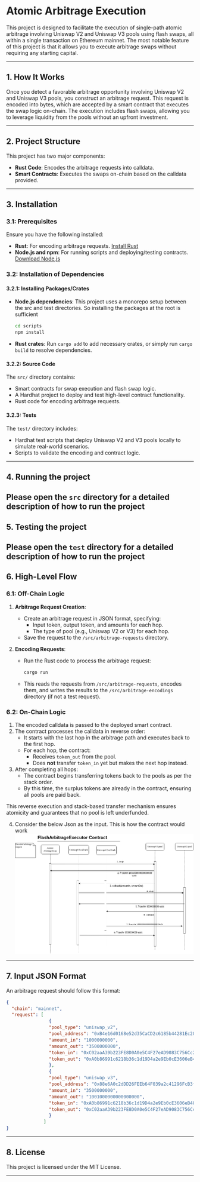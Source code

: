 
# Atomic Arbitrage Execution

This project is designed to facilitate the execution of single-path atomic arbitrage involving Uniswap V2 and Uniswap V3 pools using flash swaps, all within a single transaction on Ethereum mainnet. The most notable feature of this project is that it allows you to execute arbitrage swaps without requiring any starting capital.

---

## 1. How It Works

Once you detect a favorable arbitrage opportunity involving Uniswap V2 and Uniswap V3 pools, you construct an arbitrage request. This request is encoded into bytes, which are accepted by a smart contract that executes the swap logic on-chain. The execution includes flash swaps, allowing you to leverage liquidity from the pools without an upfront investment.

---

## 2. Project Structure

This project has two major components:
- **Rust Code**: Encodes the arbitrage requests into calldata.
- **Smart Contracts**: Executes the swaps on-chain based on the calldata provided.

---

## 3. Installation

### 3.1: Prerequisites

Ensure you have the following installed:
- **Rust**: For encoding arbitrage requests. [Install Rust](https://www.rust-lang.org/tools/install)
- **Node.js and npm**: For running scripts and deploying/testing contracts. [Download Node.js](https://nodejs.org/)

### 3.2: Installation of Dependencies

#### 3.2.1: Installing Packages/Crates
- **Node.js dependencies**:
 This project uses a monorepo setup between the src and test directories. So installing the packages at the root is sufficient
  ```bash
  cd scripts
  npm install
  ```
- **Rust crates**:
  Run `cargo add` to add necessary crates, or simply run `cargo build` to resolve dependencies.

#### 3.2.2: Source Code
The `src/` directory contains:
- Smart contracts for swap execution and flash swap logic.
- A Hardhat project to deploy and test high-level contract functionality.
- Rust code for encoding arbitrage requests.

#### 3.2.3: Tests
The `test/` directory includes:
- Hardhat test scripts that deploy Uniswap V2 and V3 pools locally to simulate real-world scenarios.
- Scripts to validate the encoding and contract logic.

---

## 4. Running the project

Please open the ```src``` directory for a detailed description of how to run the project
---

## 5. Testing the project

Please open the ```test``` directory for a detailed description of how to run the project
---

## 6. High-Level Flow

### 6.1: Off-Chain Logic
1. **Arbitrage Request Creation**:
   - Create an arbitrage request in JSON format, specifying:
     - Input token, output token, and amounts for each hop.
     - The type of pool (e.g., Uniswap V2 or V3) for each hop.
   - Save the request to the `/src/arbitrage-requests` directory.

2. **Encoding Requests**:
   - Run the Rust code to process the arbitrage request:
     ```bash
     cargo run
     ```
   - This reads the requests from `/src/arbitrage-requests`, encodes them, and writes the results to the `/src/arbitrage-encodings` directory (if not a test request).

### 6.2: On-Chain Logic
1. The encoded calldata is passed to the deployed smart contract.
2. The contract processes the calldata in reverse order:
   - It starts with the last hop in the arbitrage path and executes back to the first hop.
   - For each hop, the contract:
     - Receives `token_out` from the pool.
     - Does **not** transfer `token_in` yet but makes the next hop instead.
3. After completing all hops:
   - The contract begins transferring tokens back to the pools as per the stack order.
   - By this time, the surplus tokens are already in the contract, ensuring all pools are paid back.

This reverse execution and stack-based transfer mechanism ensures atomicity and guarantees that no pool is left underfunded.

4. Consider the below Json as the input. This is how the contract would work
![Contract Flow](content/contract_flow.png "Contract Flow")
---

## 7. Input JSON Format

An arbitrage request should follow this format:
```json
{
  "chain": "mainnet",
  "request": [
                {
                "pool_type": "uniswap_v2",
                "pool_address": "0xB4e16d0168e52d35CaCD2c6185b44281Ec28C9Dc",
                "amount_in": "1000000000",
                "amount_out": "3500000000",
                "token_in": "0xC02aaA39b223FE8D0A0e5C4F27eAD9083C756Cc2",
                "token_out": "0xA0b86991c6218b36c1d19D4a2e9Eb0cE3606eB48"
                },
                {
                "pool_type": "uniswap_v3",
                "pool_address": "0x88e6A0c2dDD26FEEb64F039a2c41296FcB3f5640",
                "amount_in": "3500000000",
                "amount_out": "1001000000000000000",
                "token_in": "0xA0b86991c6218b36c1d19D4a2e9Eb0cE3606eB48",
                "token_out": "0xC02aaA39b223FE8D0A0e5C4F27eAD9083C756Cc2"
                }
              ]
}
```
---

## 8. License

This project is licensed under the MIT License.

---